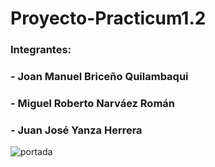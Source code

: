 # Proyecto-Practicum1.2
### Integrantes: 
### - Joan Manuel Briceño Quilambaqui
### - Miguel Roberto Narváez Román
### - Juan José Yanza Herrera
![portada](https://thumbs.dreamstime.com/b/big-data-visualization-concept-vector-statistical-analysis-design-binary-information-number-curve-lines-points-structure-146193117.jpg)
